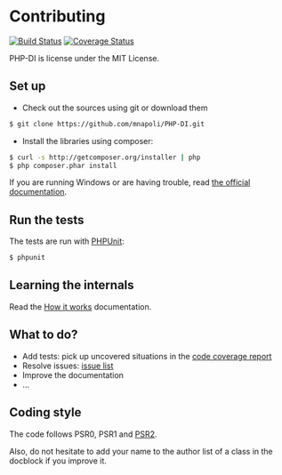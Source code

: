 # Contributing

[![Build Status](https://travis-ci.org/mnapoli/PHP-DI.png?branch=master)](https://travis-ci.org/mnapoli/PHP-DI) [![Coverage Status](https://coveralls.io/repos/mnapoli/PHP-DI/badge.png?branch=master)](https://coveralls.io/r/mnapoli/PHP-DI?branch=master)

PHP-DI is license under the MIT License.


## Set up

* Check out the sources using git or download them

```bash
$ git clone https://github.com/mnapoli/PHP-DI.git
```

* Install the libraries using composer:

```bash
$ curl -s http://getcomposer.org/installer | php
$ php composer.phar install
```

If you are running Windows or are having trouble, read [the official documentation](http://getcomposer.org/doc/00-intro.md#installation).


## Run the tests

The tests are run with [PHPUnit](http://www.phpunit.de/manual/current/en/installation.html):

```bash
$ phpunit
```


## Learning the internals

Read the [How it works](doc/how-it-works.md) documentation.


## What to do?

- Add tests: pick up uncovered situations in the [code coverage report](https://coveralls.io/r/mnapoli/PHP-DI)
- Resolve issues: [issue list](https://github.com/mnapoli/PHP-DI/issues)
- Improve the documentation
- …


## Coding style

The code follows PSR0, PSR1 and [PSR2](https://github.com/php-fig/fig-standards/blob/master/accepted/PSR-2-coding-style-guide.md).

Also, do not hesitate to add your name to the author list of a class in the docblock if you improve it.
